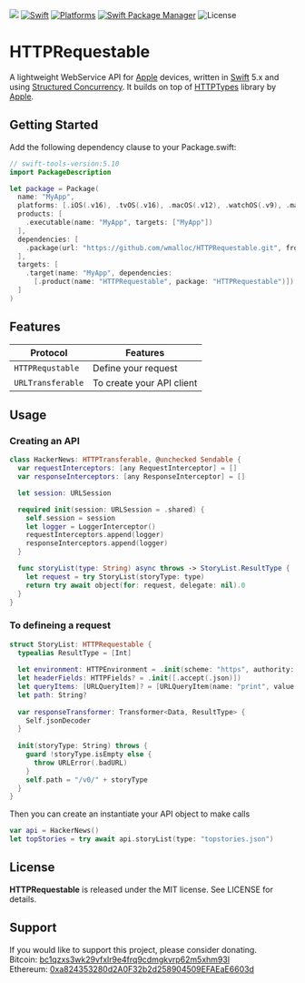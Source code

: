 ![](https://img.shields.io/github/v/tag/wmalloc/URLRequestable?label=Version)
[![Swift](https://img.shields.io/badge/Swift-5.7%20%7C%205.8%20%7C%205.9%20%7C%206.0-orange?style=flat-square)](https://img.shields.io/badge/Swift-5.7_5.8_5.9_6.0-Orange?style=flat-square)
[![Platforms](https://img.shields.io/badge/Platforms-macOS%20%7C%20iOS%20%7C%20tvOS%20%7C%20watchOS%20%7C%20visionOS-yellowgreen?style=flat-square)](https://img.shields.io/badge/Platforms-macOS_iOS_tvOS_watchOS_vision_OS-Green?style=flat-square)
[![Swift Package Manager](https://img.shields.io/badge/Swift_Package_Manager-compatible-orange?style=flat-square)](https://img.shields.io/badge/Swift_Package_Manager-compatible-orange?style=flat-square)
![License](https://img.shields.io/badge/License-MIT-blue.svg?style=flat)

# HTTPRequestable

A lightweight WebService API for [Apple](https://www.apple.com) devices, written in [Swift](https://swift.org) 5.x and using [Structured Concurrency](https://developer.apple.com/documentation/swift/concurrency). It builds on top of [HTTPTypes](https://github.com/apple/swift-http-types) library by [Apple](https://www.apple.com).

## Getting Started

Add the following dependency clause to your Package.swift:

```swift
// swift-tools-version:5.10
import PackageDescription

let package = Package(
  name: "MyApp",
  platforms: [.iOS(.v16), .tvOS(.v16), .macOS(.v12), .watchOS(.v9), .macCatalyst(.v16), .visionOS(.v1)],
  products: [
    .executable(name: "MyApp", targets: ["MyApp"])
  ],
  dependencies: [
    .package(url: "https://github.com/wmalloc/HTTPRequestable.git", from: "0.7.11")
  ],
  targets: [
    .target(name: "MyApp", dependencies: 
      [.product(name: "HTTPRequestable", package: "HTTPRequestable")])
  ]
)
```

## Features

| Protocol |Features |
|--------------------------|------------------------------------------|
|`HTTPRequstable` | Define your request|
|`URLTransferable` | To create your API client|

## Usage

### Creating an API

```swift
class HackerNews: HTTPTransferable, @unchecked Sendable {
  var requestInterceptors: [any RequestInterceptor] = []
  var responseInterceptors: [any ResponseInterceptor] = []

  let session: URLSession

  required init(session: URLSession = .shared) {
    self.session = session
    let logger = LoggerInterceptor()
    requestInterceptors.append(logger)
    responseInterceptors.append(logger)
  }

  func storyList(type: String) async throws -> StoryList.ResultType {
    let request = try StoryList(storyType: type)
    return try await object(for: request, delegate: nil).0
  }
}
```

### To defineing a request

```swift
struct StoryList: HTTPRequestable {
  typealias ResultType = [Int]
  
  let environment: HTTPEnvironment = .init(scheme: "https", authority: "hacker-news.firebaseio.com")
  let headerFields: HTTPFields? = .init([.accept(.json)])
  let queryItems: [URLQueryItem]? = [URLQueryItem(name: "print", value: "pretty")]
  let path: String?
  
  var responseTransformer: Transformer<Data, ResultType> {
    Self.jsonDecoder
  }
  
  init(storyType: String) throws {
    guard !storyType.isEmpty else {
      throw URLError(.badURL)
    }
    self.path = "/v0/" + storyType
  }
}
```

Then you can create an instantiate your API object to make calls

```swift
var api = HackerNews()
let topStories = try await api.storyList(type: "topstories.json")
```

## License

**HTTPRequestable** is released under the MIT license. See LICENSE for details.

## Support

If you would like to support this project, please consider donating.\
Bitcoin: [bc1qzxs3wk29vfxlr9e4frq9cdmgkvrp62m5xhm93l](./Images/bitcoin_qr_code.jpeg)\
Ethereum: [0xa824353280d2A0F32b2d258904509EFAEaE6603d](./Images/ethereum_qr_code.jpeg)
